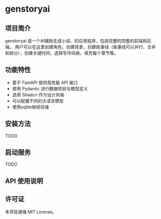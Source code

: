 # genstoryai

## 项目简介

genstoryai 是一个AI辅助生成小说、的应用程序，包括完整的完整的前端和后端。
用户可以在这里创建角色，创建背景，创建故事线（故事线可以并行、合并和拆分），创建关键时间，选择写作风格，填充每个章节等。

## 功能特性
- 基于 FastAPI 提供高性能 API 接口
- 使用 Pydantic 进行数据校验与模型定义
- 选用 Shadcn 作为设计风格
- 可以配置不同的大语言模型
- 使用sqlite继续存储

## 安装方法

TODO

## 启动服务

TODO

## API 使用说明




## 许可证

本项目遵循 MIT License。
